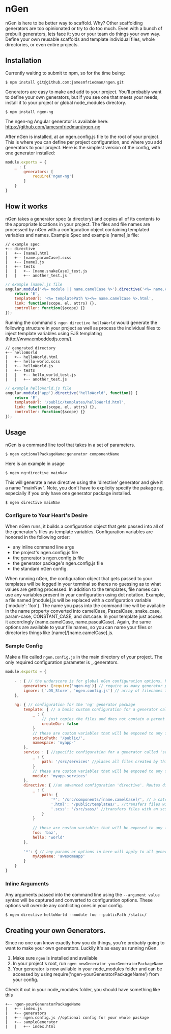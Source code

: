 # nGen

nGen is here to be better way to scaffold. Why? Other scaffolding generators are too opinionated or try to do too much. Even with a bunch of prebuilt generators, lets face it: you or your team do things your own way. Define your own reusable scaffolds and template individual files, whole directories, or even entire projects.

## Installation

Currently waiting to submit to npm, so for the time being:
```shell
$ npm install git@github.com:jamesmfriedman/ngen.git
```
Generators are easy to make and add to your project. You'll probably want to define your own generators, but if you see one that meets your needs, install it to your project or global node_modules directory.
```shell
$ npm install ngen-ng
```
The ngen-ng Angular generator is available here: https://github.com/jamesmfriedman/ngen-ng

After nGen is installed, at an ngen.config.js file to the root of your project. This is where you can define per project configuration, and where you add generators to your project. Here is the simplest version of the config, with one generator installed:

```javascript
module.exports = {
	_ : {
		generators: [
			require('ngen-ng')	
		]
	}
}
```

## How it works
nGen takes a generator spec (a directory) and copies all of its contents to the appropriate locations in your project. The files and file names are processed by nGen with a configuration object containing templated variables and names. Example Spec and example [name].js file:
```
// example spec
+-- directive
|	+-- [name].html
|	+-- [name.paramCase].scss
|	+-- [name].js
|	+-- tests
|	|	+-- [name.snakeCase]_test.js
|	|	+-- another_test.js
```
```javascript
// example [name].js file
angular.module('<%= module || name.camelCase %>').directive('<%= name.camelCase %>', function() {
	return 'E',
	templateUrl: '<%= templatePath %><%= name.camelCase %>.html',
	link: function(scope, el, attrs) {},
	controller: function($scope) {}
});
```

Running the command `$ ngen directive helloWorld` would generate the following structure in your project as well as process the individual files to inject template variables using EJS templating (http://www.embeddedjs.com/). 
```
// generated directory
+-- helloWorld
|	+-- helloWorld.html
|	+-- hello-world.scss
|	+-- helloWorld.js
|	+-- tests
|	|	+-- hello_world_test.js
|	|	+-- another_test.js
```
```javascript
// example helloWorld.js file
angular.module('app').directive('helloWorld', function() {
	return 'E',
	templateUrl: '/public/templates/helloWorld.html',
	link: function(scope, el, attrs) {},
	controller: function($scope) {}
});
```

## Usage
nGen is a command line tool that takes in a set of parameters.
```shell
$ ngen optionalPackageName:generator componentName
```
Here is an example in usage
```shell
$ ngen ng:directive mainNav
```
This will generate a new directive using the 'directive' generator and give it a name "mainNav". Note, you don't have to explicity specify the pakage ng, especially if you only have one generator package installed.
```shell
$ ngen directive mainNav
```
### Configure to Your Heart's Desire
When nGen runs, it builds a configuration object that gets passed into all of the generator's files as template variables. Configuration variables are honored in the following order:

- any inline command line args
- the project's ngen.config.js file
- the generator's ngen.config.js file
- the generator package's ngen.config.js file
- the standard nGen config.

When running nGen, the configuration object that gets passed to your templates will be logged in your terminal so theres no guessing as to what values are getting processed. In addition to the templates, file names can use any variables present in your configuration using dot notation. Example, a file named [module].js will be replaced with a configuration variable {'module': 'foo'}. The name you pass into the command line will be available in the name property converted into camelCase, PascalCase, snake_case, param-case, CONSTANT_CASE, and dot.case. In your template just access it accordingly (name.camelCase, name.pascalCase). Again, the same options are available to your file names, so you can name your files or directories things like [name]/[name.camelCase].js.

### Sample Config
Make a file called `ngen.config.js` in the main directory of your project. The only required configuration parameter is _.generators.

```javascript
module.exports = {
	
	- : { // the underscore is for global nGen configuration options, here so they don't conflict with your params
		generators: [require('ngen-ng')] // require as many generator packages as your want.
		ignore: ['.DS_Store', 'ngen.config.js'] // array of filenames to ignore when copying scaffolding. This is the default.
	},
	
	ng: { // configuration for the 'ng' generator package
		template: { // a basic custom configuration for a generator called 'template'
			_ : {
				// just copies the files and does not contain a parent directory for the generator
				createDir: false
			}
			// these are custom variables that will be exposed to any files in the generator when templating
			staticPath: '/public/',
			namespace: 'myapp-'
		},
		service : { //specific configuration for a generator called 'service'
			_ : {
				path: '/src/services' //places all files created by this generator in /src/services
			}
			// these are custom variables that will be exposed to any files in the generator when templating
			module: 'myapp.services'
		},
		directive: { //an advanced configuration 'directive'. Routes differnt types of files to multiple locations
			_ : {
				path: {
					'*': '/src/components/[name.camelCase]/', // a catch all location for generated files
					'.html': '/public/templates/', //transfers files with an html extension to this location
					'.scss': '/src/sass/' //transfers files with an scss extenstion to this location.
				}
			}
			
			// these are custom variables that will be exposed to any files in the generator when templating
			foo: 'baz',
			hello: 'world'
		},
		
		'*': { // any params or options in here will apply to all generators in the 'ng' package
			myAppName: 'awesomeapp'
		}
	}
}
```

### Inline Arguments
Any arguments passed into the command line using the `--argument value` syntax will be captured and converted to configuration options. These options will override any conflicting ones in your config.
```shell
$ ngen directive helloWorld --module foo --publicPath /static/
```

## Creating your own Generators.
Since no one can know exactly how you do things, you're probably going to want to make your own generators. Luckily it's as easy as running nGen.

1. Make sure `ngen` is installed and available
2. In your project's root, run `ngen newGenerator yourGeneratorPackageName`
3. Your generator is now avilable in your node_modules folder and can be accessed by using require('ngen-yourGeneratorPackageName') from your config.

Check it out in your node_modules folder, you should have something like this
```
+-- ngen-yourGeneratorPackageName
|	+-- index.js
|	+-- generators
| 	+-- ngen.config.js //optional config for your whole package
|	+-- sampleGenerator
|	|	+-- index.html
